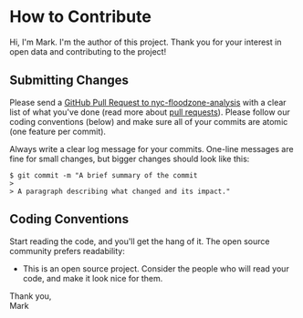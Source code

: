 # How to Contribute

Hi, I'm Mark. I'm the author of this project. Thank you for your interest in open data and contributing to the project!

## Submitting Changes

Please send a [GitHub Pull Request to nyc-floodzone-analysis](https://github.com/mebauer/nyc-floodzone-analysis/pull/new/master) with a clear list of what you've done (read more about [pull requests](https://docs.github.com/en/free-pro-team@latest/github/collaborating-with-issues-and-pull-requests/about-pull-requests)). Please follow our coding conventions (below) and make sure all of your commits are atomic (one feature per commit).

Always write a clear log message for your commits. One-line messages are fine for small changes, but bigger changes should look like this:

    $ git commit -m "A brief summary of the commit
    > 
    > A paragraph describing what changed and its impact."
    

## Coding Conventions

Start reading the code, and you'll get the hang of it. The open source community prefers readability:

  * This is an open source project. Consider the people who will read your code, and make it look nice for them.
  
Thank you,  
Mark
